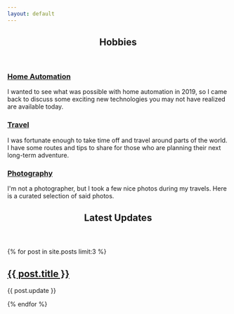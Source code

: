 ```yaml
---
layout: default
---
```


<!-- Hobbies -->

<section>
	<header class="major">
		<h2>Hobbies</h2>
	</header>
	<div class="features">
		<article>
			<span class="icon fa-home"></span>
			<div class="content">
				<h3><a href="{{ '/category/Home%20Automation' | absolute_url }}">Home Automation</a></h3>
				<p>I wanted to see what was possible with home automation in 2019, so I came back to discuss some exciting new technologies you may not have realized are available today.</p>
			</div>
		</article>
		<article>
			<span class="icon fa-globe"></span>
			<div class="content">
				<h3><a href="{{ 'travel.html' | absolute_url }}">Travel</a></h3>
				<p>I was fortunate enough to take time off and travel around parts of the world. I have some routes and tips to share for those who are planning their  next long-term adventure.</p>
			</div>		  
		</article>
		<article>
			<span class="icon fa-camera-retro"></span>
			<div class="content">
				<h3><a href="{{ 'photography.html' | absolute_url }}">Photography</a></h3>
				<p>I'm not a photographer, but I took a few nice photos during my travels. Here is a curated selection of said photos.</p>
			</div>		  
		</article>
	</div>
</section>

<!--  -->
<!-- Latest Updates -->

<section>
	<header class="major">
		<h2>Latest Updates</h2>
	</header>
	<div class="posts">
	{% for post in site.posts limit:3 %}
		<article>
			<div class="article-image" style='background-image: url("{{ site.baseurl }}/assets/images/grid-ws2/{{ post.short_title }}.jpg");'>
				<div class="overlay"><a href="{{ site.baseurl }}{{ post.url }}">
					<h2>{{ post.title }}</h2></a>
				</div>
			</div>
			<p>{{ post.update }}</p>
		</article>
    {% endfor %}	
	</div>
</section>

